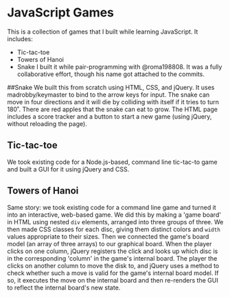 JavaScript Games
================

This is a collection of games that I built while learning JavaScript. It includes:
* Tic-tac-toe
* Towers of Hanoi
* Snake
I built it while pair-programming with  @roma198808. It was a fully collaborative effort, though his name got attached to the commits.

##Snake
We built this from scratch using HTML, CSS, and jQuery. It uses madrobby/keymaster to bind to the arrow keys for input. The snake can move in four directions and it will die by colliding with itself if it tries to turn 180˚. There are red apples that the snake can eat to grow. The HTML page includes a score tracker and a button to start a new game (using jQuery, without reloading the page). 

## Tic-tac-toe
We took existing code for a Node.js-based, command line tic-tac-to game and built a GUI for it using jQuery and CSS.

## Towers of Hanoi
Same story: we took existing code for a command line game and turned it into an interactive, web-based game. We did this by making a 'game board' in HTML using nested `div` elements, arranged into three groups of three. We then made CSS classes for each disc, giving them distinct colors and `width` values appropriate to their sizes. Then we connected the game's board model (an array of three arrays) to our graphical board. When the player clicks on one column, jQuery registers the click and looks up which disc is in the corresponding 'column' in the game's internal board. The player the clicks on another column to move the disk to, and jQuery uses a method to check whether such a move is valid for the game's internal board model. If so, it executes the move on the internal board and then re-renders the GUI to reflect the internal board's new state.
